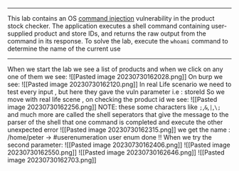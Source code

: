 ***
This lab contains an OS [command injection](https://portswigger.net/web-security/os-command-injection) vulnerability in the product stock checker.
The application executes a shell command containing user-supplied product and store IDs, and returns the raw output from the command in its response.
To solve the lab, execute the `whoami` command to determine the name of the current use
***
When we start the lab we see a list of products and when we click on any one of them we see:
![[Pasted image 20230730162028.png]]
On burp we see:
![[Pasted image 20230730162120.png]]
In real Life scenario we need to test every input , but here they gave the vuln parameter i.e : storeId
So we move with real life scene , on checking the product id we see:
![[Pasted image 20230730162256.png]]
NOTE: these some characters like `;`,`&`,`|`,`\;`  and much more are called the shell seperators that give the message to the parser of the shell that one command is completed and execute the other
unexpected error
![[Pasted image 20230730162315.png]]
we get the name : /home/peter -> #userenumeration
user enum done !! 
When we try the second parameter:
![[Pasted image 20230730162406.png]]
![[Pasted image 20230730162550.png]]
![[Pasted image 20230730162646.png]]
![[Pasted image 20230730162703.png]]
